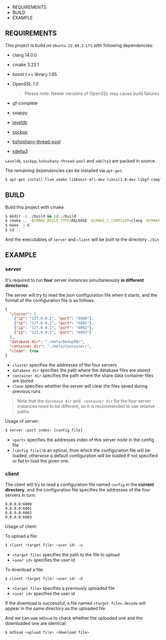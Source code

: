- REQUIREMENTS
- BUILD
- EXAMPLE

## REQUIREMENTS

This project is build on `Ubuntu 22.04.2 LTS` with following dependencies:

- clang 14.0.0

- cmake 3.22.1

- boost c++ library 1.65

- OpenSSL *1.0*

  > Please note: Newer versions of OpenSSL may cause build failures

- gf-complete

- snappy

- [leveldb](https://github.com/google/leveldb)

- [sockpp](https://github.com/fpagliughi/sockpp)

- [bshoshany-thread-pool](https://github.com/bshoshany/thread-pool)

- [xdelta3](https://github.com/jmacd/xdelta)

`Leveldb`, `sockpp`, `bshoshany-thread-pool` and `xdelta3` are packed in source.

The remaining dependencies can be installed via `apt-get`:

```bash
$ apt-get install llvm cmake libboost-all-dev libssl1.0-dev libgf-complete-dev libsnappy-dev
```

## BUILD

Build this project with cmake

```bash
$ mkdir -p ./build && cd ./build
$ cmake .. -DCMAKE_BUILD_TYPE=RELEASE -DCMAKE_C_COMPILER=clang -DCMAKE_CXX_COMPILER=clang++
$ make -j 6
$ cd ..
```

And the executables of `server` and `client` will be built to the directory `./bin`

## EXAMPLE

### server

It's required to run **four** server instances simultaneously **in different directories**.

The server will try to read the json configuration file when it starts, and the format of the configuration file is as follows:

```json
{
  "cluster": [
    {"ip": "127.0.0.1", "port": "6000"},
    {"ip": "127.0.0.1", "port": "6001"},
    {"ip": "127.0.0.1", "port": "6002"},
    {"ip": "127.0.0.1", "port": "6003"}
  ],
  "database dir": "./meta/DedupDB/",
  "container dir": "./meta/Container/",
  "clean": true
}

```

- `cluster` specifies the addresses of the four servers
- `database dir` specifies the path where the database files are stored
- `container dir` specifies the path where the share data container files are stored
- `clean` specifies whether the server will clear the files saved during previous runs

> Note that the `database dir` and ` container dir`  for the four server instances need to be different, so it is recommended to use relative paths

Usage of server:

```bash
$ server <port index> [config file]
```

- `<port>` specifies the addresses index of this server node in the config file
- `[config file]` is an optinal, from which the configuration file will be loaded, otherwise a default configuration will be loaded if not specified or fail to load the given one.

### client

The client will try to read a configuration file named `config` in the **current directory**, and the configuration file specifies the addresses of the four servers in turn:

```
0.0.0.0:6000
0.0.0.0:6001
0.0.0.0:6002
0.0.0.0:6003
```

Usage of client:

To upload a file:

```bash
$ client <target file> <user id> -u
```

- `<target file>` specifies the path to the file to upload
- `<user id>` specifies the user id

To download a file:

```bash
$ client <target file> <user id> -d
```

- `<target file>` specifies a previously uploaded file
- `<user id>` specifies the user id

If the download is successful, a file named `<target file>.decode` will appear in the same directory as the uploaded file

And we can use `md5sum`  to check whether the uploaded one and the downloaded one are identical:

```bash
$ md5sum <upload file> <download file>
```





